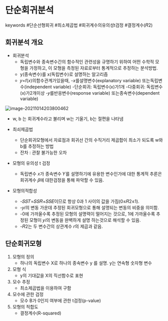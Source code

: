 # 단순회귀분석

keywords #단순선형회귀 #최소제곱법 #회귀계수의유의성t검정 #결정계수(𝑅2)



## 회귀분석 개요

- 회귀분석
  - 독립변수와 종속변수간의 함수적인 관련성을 규명하기 위하여 어떤 수학적 모형을 가정하고, 이 모형을 측정된 자료로부터 통계적으로 추정하는 분석방법.
  - y(종속변수)를 x(독립변수)로 설명하는 알고리즘
  - 𝑦=𝑓(𝑥)의함수관계가있을때,
    -𝑥를설명변수(explanatory variable)
    또는독립변수(independent variable)
    -단순회귀: 독립변수(x)가1개
    -다중회귀: 독립변수(x)가2개이상
    -𝑦를반응변수(response variable)
    또는종속변수(dependent variable)

![image-20211014203800462](C:/Users/DQ/AppData/Roaming/Typora/typora-user-images/image-20211014203800462.png)

- w, b 는 회귀계수라고 불리며 w는 기울기, b는 절편을 나타냄

- 최쇠제곱법
  - 단순회귀모형에서 자료점과 회귀선 간의 수직거리 제곱합이 최소가 되도록 w와 b를 추정하는 방법
  - 잔차 : 관찰 불가능한 오차
- 모형의 유의성 t 검정
  - 독립변수 𝑥가 종속변수 𝑌를 설명하기에 유용한 변수인가에 대한 통계적 추론은 회귀계수 𝛽에 대한검정을 통해 파악할 수 있음.
- 모형의적합성
  - -𝑆𝑆𝑇=𝑆𝑆𝑅+𝑆𝑆𝐸이므로 항상 0과 1 사이의 값을 가짐(0≤𝑅2≤1).
  - -𝑦𝑖의 변동 가운데 추정된 회귀모형으로 통해 설명되는 변동의 비중을 의미함.
  - -0에 가까울수록 추정된 모형의 설명력이 떨어지는 것으로, 1에 가까울수록 추정된 모형이 𝑦𝑖의 변동을 완벽하게 설명 하는것으로 해석할 수 있음.
  - -𝑅2는 두 변수간의 상관계수 𝑟의 제곱과 같음.



## 단순회귀모형

1. 모형의 정의
   - 하나의 독립변수 X로 하나의 종속변수 y 를 설명. y는 연속형 숫자형 변수
2. 모형 식
   - y의 기대값을 X의 직선함수로 표현
3. 모수 추정
   - 최소제곱법을 이용하여 구함
4. 모수에 관한 검정
   - 모수 B가 0인지 여부에 관한 t검정(p-value)
5. 모형의 적합도
   - 결정계수(R-squared)




